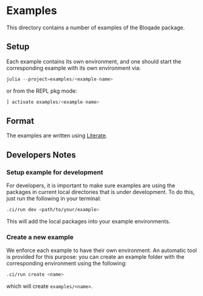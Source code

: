 # Examples

This directory contains a number of examples of the Bloqade package.

## Setup

Each example contains its own environment, and one should start
the corresponding example with its own environment via:

```julia
julia --project=examples/<example-name>
```

or from the REPL pkg mode:

```julia
] activate examples/<example-name>
```

## Format

The examples are written using [Literate](https://github.com/fredrikekre/Literate.jl).

## Developers Notes

### Setup example for development

For developers, it is important to make sure examples are using the
packages in current local directories that is under development. To
do this, just run the following in your terminal:

```sh
.ci/run dev <path/to/your/example>
```

This will add the local packages into your example environments.

### Create a new example

We enforce each example to have their own environment. An automatic
tool is provided for this purpose: you can create an example folder
with the corresponding environment using the following:

```sh
.ci/run create <name>
```

which will create `examples/<name>`.
